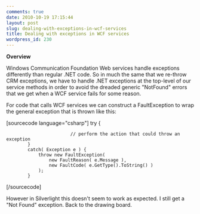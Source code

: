 ```yaml
---
comments: true
date: 2010-10-19 17:15:44
layout: post
slug: dealing-with-exceptions-in-wcf-services
title: Dealing with exceptions in WCF services
wordpress_id: 230
---
```


**Overview**

Windows Communication Foundation Web services handle exceptions differently than regular .NET code. So in much the same that we re-throw CRM exceptions, we have to handle .NET exceptions at the top-level of our service methods in order to avoid the dreaded generic "NotFound" errors that we get when a WCF service fails for some reason.

For code that calls WCF services we can construct a FaultException to wrap the general exception that is thrown like this:

[sourcecode language="csharp"]
		try {
				
                            // perform the action that could throw an exception
			}
			catch( Exception e ) {
				throw new FaultException(
					new FaultReason( e.Message ),
					new FaultCode( e.GetType().ToString() )
				);
			}
[/sourcecode]

However in Silverlight this doesn't seem to work as expected. I still get a "Not Found" exception. Back to the drawing board.
